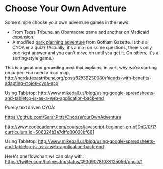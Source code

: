 # Choose Your Own Adventure

Some simple choose your own adventure games in the news: 
+ From Texas Tribune, [an Obamacare game](http://www.texastribune.org/library/data/quiz-health-insurance-options-obamacare/) and another on [Medicaid expansion](http://www.texastribune.org/library/data/interactive-should-texas-expand-medicaid/).
+ A modified [park planning adventure](http://www.gothamgazette.com/parksgame/) from Gotham Gazette. Is this a CYOA or a quiz? (Actually, it's a mix: on some questions, there's only one right answer and you can't move on until you get it. On others, it's a sorting-style game.)





This is a great and grounding post that explains, in part, why we're starting on paper: you need a road map. 
http://nerds.texastribune.org/post/62939230080/friends-with-benefits-adapting-mojos-cyoa-app

Using Tabletop:
http://www.mikeball.us/blog/using-google-spreadsheets-and-tabletop-js-as-a-web-application-back-end

Purely text driven CYOA:

https://github.com/SarahPitts/ChooseYourOwnAdventure

http://www.codecademy.com/courses/javascript-beginner-en-x9DnD/0/1?curriculum_id=506324b3a7dffd00020bf661


Using Tabletop:
http://www.mikeball.us/blog/using-google-spreadsheets-and-tabletop-js-as-a-web-application-back-end


Here's one flowchart we can play with:
https://twitter.com/holmesdm/status/393090781038125056/photo/1	

